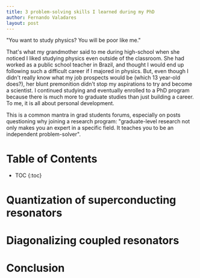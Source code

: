 ```yaml
---
title: 3 problem-solving skills I learned during my PhD 
author: Fernando Valadares
layout: post
---
```


"You want to study physics? You will be poor like me."

That's what my grandmother said to me during high-school when she noticed I liked studying physics even outside of the classroom. She had worked as a public school teacher in Brazil, and thought I would end up following such a difficult career if I majored in physics. But, even though I didn't really know what my job prospects would be (which 13 year-old does?), her blunt premonition didn't stop my aspirations to try and become a scientist. I continued studying and eventually enrolled to a PhD program because there is much more to graduate studies than just building a career. To me, it is all about personal development.

This is a common mantra in grad students forums, especially on posts questioning why joining a research program: "graduate-level research not only makes you an expert in a specific field. It teaches you to be an independent problem-solver".  

# Table of Contents
* TOC
{:toc}

# Quantization of superconducting resonators

# Diagonalizing coupled resonators

# Conclusion
